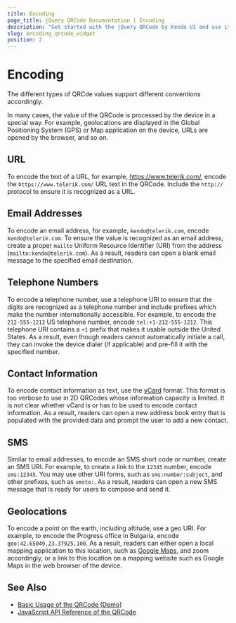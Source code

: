 ```yaml
---
title: Encoding
page_title: jQuery QRCode Documentation | Encoding
description: "Get started with the jQuery QRCode by Kendo UI and use its supported encoding conventions."
slug: encoding_qrcode_widget
position: 2
---
```


# Encoding

The different types of QRCde values support different conventions accordingly.

In many cases, the value of the QRCode is processed by the device in a special way. For example, geolocations are displayed in the Global Positioning System (GPS) or Map application on the device, URLs are opened by the browser, and so on.

## URL

To encode the text of a URL, for example, https://www.telerik.com/, encode the `https://www.telerik.com/` URL text in the QRCode. Include the `http://` protocol to ensure it is recognized as a URL.

## Email Addresses

To encode an email address, for example, `kendo@telerik.com`, encode `kendo@telerik.com`. To ensure the value is recognized as an email address, create a proper `mailto` Uniform Resource Identifier (URI) from the address (`mailto:kendo@telerik.com`). As a result, readers can open a blank email message to the specified email destination.

## Telephone Numbers

To encode a telephone number, use a telephone URI to ensure that the digits are recognized as a telephone number and include prefixes which make the number internationally accessible. For example, to encode the `212-555-1212` US telephone number, encode `tel:+1-212-555-1212`. This telephone URI contains a `+1` prefix that makes it usable outside the United States. As a result, even though readers cannot automatically initiate a call, they can invoke the device dialer (if applicable) and pre-fill it with the specified number.

## Contact Information

To encode contact information as text, use the [vCard](https://en.wikipedia.org/wiki/VCard) format. This format is too verbose to use in 2D QRCodes whose information capacity is limited. It is not clear whether vCard is or has to be used to encode contact information. As a result, readers can open a new address book entry that is populated with the provided data and prompt the user to add a new contact.

## SMS

Similar to email addresses, to encode an SMS short code or number, create an SMS URI. For example, to create a link to the `12345` number, encode `sms:12345`. You may use other URI forms, such as `sms:number:subject`, and other prefixes, such as `smsto:`. As a result, readers can open a new SMS message that is ready for users to compose and send it.

## Geolocations

To encode a point on the earth, including altitude, use a geo URI. For example, to encode the Progress office in Bulgaria, encode `geo:42.65049,23.37925,100`. As a result, readers can either open a local mapping application to this location, such as [Google Maps](https://www.google.bg/maps/), and zoom accordingly, or a link to this location on a mapping website such as Google Maps in the web browser of the device.

## See Also

* [Basic Usage of the QRCode (Demo)](https://demos.telerik.com/kendo-ui/qrcode/index)
* [JavaScript API Reference of the QRCode](/api/javascript/dataviz/ui/qrcode)
